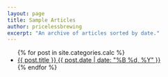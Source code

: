 ```yaml
---
layout: page
title: Sample Articles
author: pricelessbrewing
excerpt: "An archive of articles sorted by date."
---
```


<ul class="post-list">
{% for post in site.categories.calc %} 
  <li><article><a href="{{ site.url }}{{ post.url }}">{{ post.title }} <span class="entry-date"><time datetime="{{ post.date | date_to_xmlschema }}">{{ post.date | date: "%B %d, %Y" }}</time></span></a></article></li>
{% endfor %}
</ul>
